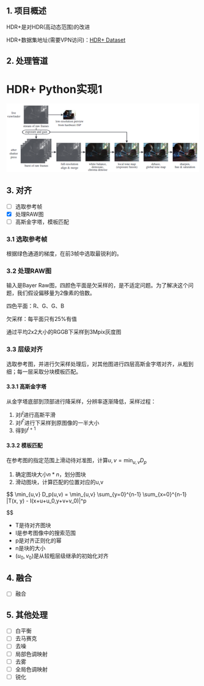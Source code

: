 ## 1. 项目概述

HDR+是对HDR(高动态范围)的改进

HDR+数据集地址(需要VPN访问)：[HDR+ Dataset](https://hdrplusdata.org/)

## 2. 处理管道

# HDR+ Python实现1

<img src="misc/Pipeline.png" style="zoom:70%;" />

## 3. 对齐

- [ ]  选取参考帧
- [X]  处理RAW图
- [ ]  高斯金字塔，模板匹配

### 3.1 选取参考帧

根据绿色通道的梯度，在前3帧中选取最锐利的。

### 3.2 处理RAW图

输入是Bayer Raw图，四颜色平面是欠采样的，是不适定问题。为了解决这个问题，我们假设偏移量为2像素的倍数。

四色平面：R、G、G、B

欠采样：每平面只有25%有值

通过平均2x2大小的RGGB下采样到3Mpix灰度图

### 3.3 层级对齐

选取参考图，并进行欠采样处理后，对其他图进行四层高斯金字塔对齐，从粗到细；每一层采取分块模板匹配。

#### 3.3.1 高斯金字塔

从金字塔底部到顶部进行降采样，分辨率逐渐降低，采样过程：

1. 对$I^l$进行高斯平滑
2. 对$I^{l'}$进行下采样到原图像的一半大小
3. 得到$I^{l+1}$

#### 3.3.2 模板匹配

在参考图的指定范围上滑动待对准图，计算$u,v =\min_{u, v} D_p$

1. 确定图块大小$n*n$，划分图块
2. 滑动图块，计算匹配的位置对应的u,v

$$
\min_{u,v} D_p(u,v) = \min_{u,v} \sum_{y=0}^{n-1} \sum_{x=0}^{n-1} |T(x, y) - I(x+u+u_0,y+v+v_0)|^p

$$

- T是待对齐图块
- I是参考图像中的搜索范围
- p是对齐正则化的幂
- n是块的大小
- $(u_0,v_0)$是从较粗层级继承的初始化对齐

## 4. 融合

- [ ]  融合

## 5. 其他处理

- [ ]  白平衡
- [ ]  去马赛克
- [ ]  去噪
- [ ]  局部色调映射
- [ ]  去雾
- [ ]  全局色调映射
- [ ]  锐化
